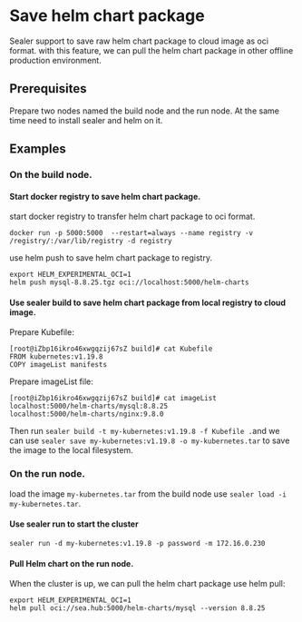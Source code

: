 # Save helm chart package

Sealer support to save raw helm chart package to cloud image as oci format. with this feature, we can pull the helm
chart package in other offline production environment.

## Prerequisites

Prepare two nodes named the build node and the run node. At the same time need to install sealer and helm on it.

## Examples

### On the build node.

#### Start docker registry to save helm chart package.

start docker registry to transfer helm chart package to oci format.

```shell
docker run -p 5000:5000  --restart=always --name registry -v /registry/:/var/lib/registry -d registry
```

use helm push to save helm chart package to registry.

```shell
export HELM_EXPERIMENTAL_OCI=1
helm push mysql-8.8.25.tgz oci://localhost:5000/helm-charts
```

#### Use sealer build to save helm chart package from local registry to cloud image.

Prepare Kubefile:

```shell
[root@iZbp16ikro46xwgqzij67sZ build]# cat Kubefile 
FROM kubernetes:v1.19.8
COPY imageList manifests
```

Prepare imageList file:

```shell
[root@iZbp16ikro46xwgqzij67sZ build]# cat imageList 
localhost:5000/helm-charts/mysql:8.8.25
localhost:5000/helm-charts/nginx:9.8.0
```

Then run `sealer build -t my-kubernetes:v1.19.8 -f Kubefile .`and we can
use `sealer save my-kubernetes:v1.19.8 -o my-kubernetes.tar` to save the image to the local filesystem.

### On the run node.

load the image `my-kubernetes.tar` from the build node use `sealer load -i my-kubernetes.tar`.

#### Use sealer run to start the cluster

```shell
sealer run -d my-kubernetes:v1.19.8 -p password -m 172.16.0.230
```

#### Pull Helm chart on the run node.

When the cluster is up, we can pull the helm chart package use helm pull:

```shell
export HELM_EXPERIMENTAL_OCI=1
helm pull oci://sea.hub:5000/helm-charts/mysql --version 8.8.25
```
 